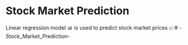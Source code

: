 # Stock Market Prediction
Linear regression model :bar_chart: is used to predict stock market prices :chart_with_upwards_trend:# -Stock_Market_Prediction-

